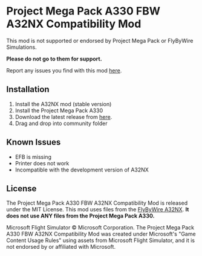 # Project Mega Pack A330 FBW A32NX Compatibility Mod
 This mod is not supported or endorsed by Project Mega Pack or FlyByWire Simulations.
 
**Please do not go to them for support.**

Report any issues you find with this mod [here](https://github.com/tyler58546/pmp-a330-fbw-compatibility/issues).
## Installation
1. Install the A32NX mod (stable version)
2. Install the Project Mega Pack A330
2. Download the latest release from [here](https://github.com/tyler58546/pmp-a330-fbw-compatibility/releases).
3. Drag and drop into community folder

## Known Issues
* EFB is missing
* Printer does not work
* Incompatible with the development version of A32NX

## License
The Project Mega Pack A330 FBW A32NX Compatibility Mod is released under the MIT License.
This mod uses files from the [FlyByWire A32NX](https://github.com/flybywiresim/a32nx). **It does not use ANY files from the Project Mega Pack A330.**

Microsoft Flight Simulator © Microsoft Corporation. The Project Mega Pack A330 FBW A32NX Compatibility Mod was created under Microsoft's "Game Content Usage Rules" using assets from Microsoft Flight Simulator, and it is not endorsed by or affiliated with Microsoft.
